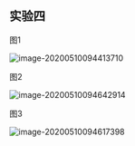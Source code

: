 ## 实验四

图1

![image-20200510094413710](C:\Users\Win10\AppData\Roaming\Typora\typora-user-images\image-20200510094413710.png)

图2

![image-20200510094642914](C:\Users\Win10\AppData\Roaming\Typora\typora-user-images\image-20200510094642914.png)

图3

![image-20200510094617398](C:\Users\Win10\AppData\Roaming\Typora\typora-user-images\image-20200510094617398.png)